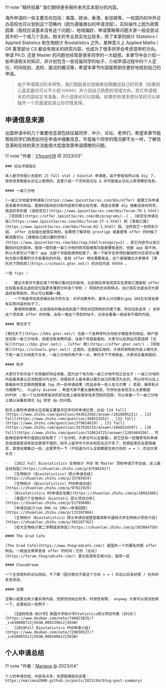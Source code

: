 !!! note "稿件招募"
    我们期待更多稿件来充实本部分的内容。

海外申请的一些主要去向包括：美国、欧洲、香港、新加坡等，一些国内的中外合办高校也可以划到这个范畴内（因为遵循类似的申请流程）。实际操作上因为政策因素（我校应该基本没有这个问题）、地域偏好、申请策略等问题大家一般会尝试其中的一个或几个去处。相关的专业其实也比较多，除了本家的统计 Statistics / Applied Statistics 和生物统计 Biostatistics 之外，某种意义上 Applied Maths / OR 甚至部分 CS 都会有相关的研究内容，也成为了很多同学会考虑混申的方向。申请 Ph.D. 还是 Master 的问题也经常是很多同学的一大疑惑。本章节中会介绍一些申请相关的知识，并计划包含一些往届同学的帖子，介绍申请过程中的个人定位、时间规划、选校、面试的概况等，希望本章节内容能帮助你更好地规划自己的申请。

> 由于申请情况的多样性，我们鼓励各位投稿者投稿概述自己的背景（如果担心盒武器也可以不介绍 hhhhh）并介绍自己熟悉的领域方向，其它申请相关的内容如文书准备、中介选择也可以投稿。如果你有很多想分享的可以单独开一个页面或目录让你尽情发挥。



## 申请信息来源

出国申请中的几个重要信息源包括往届同学、中介、论坛、老师们，希望本章节能帮助同学们熟悉如何在申请中搜集信息，毕竟每个同学的情况都不太一样，了解信息源和在线检索方法能很大程度改善申请摸瞎的问题。

!!! note "作者：[V1ncent19](https://v1ncent19.github.io/) @ 2023/03"

    ### 论坛冲浪指北

    本人是可怜弱小无助的 23 fall stat / biostat 申请者，由于想省钱所以纯 diy 了，很多信息都是从论坛上取得的，这里介绍一下怎样逛论坛 & 你可能能从论坛上获得哪些信息。

    #### 一亩三分地

    [一亩三分地留学申请版](https://www.1point3acres.com/bbs/offer) 是理工科申请信息最多的网站，里面的版块划分和内容索引都比较完善，很适合想要 diy 搜集信息的同学。我逛的多的是 [选校定位](https://www.1point3acres.com/bbs/forum-79-1.html) ，[项目库](https://offer.1point3acres.com/db/programs/--) ，[研究生申请总版](https://www.1point3acres.com/bbs/forum-27-1.html) 和 [录取汇报](https://www.1point3acres.com/bbs/forum-82-1.html) 版，当然其它一些院系介绍、 offer 比较版也是很实用的，如果想了解学校 prestige 或者是等 offer 的时候了解进展可以 [搜搜自己感兴趣的学校](https://www.1point3acres.com/bbs/tag.html?category=2) ，其它内容可以自己翻阅对应的版块。值得一提的是一亩三分地的网页版搜索功能是要氪金的，但是 app 版不用，所以大家可以下载个 app 注册个号就能使用检索了，做一下新手任务得到基础积分应该可以看到大部分需要积分才能看到的内容。各校 offer 榜也需要氪金，这个直接建议大家移步 [寄托天下院校库](https://schools.gter.net/) 的对应内容 hhhhh 。

    一些 tips :

    -   建议大家并不是在某个时候只看对应的版块，比如我后来发现其实在录取汇报版和 offer 比较版会有比选校定位版更多懂哥分析各个学校 / 项目的优劣和特点，估计其实也是会对大家选校有帮助的，所以可以都翻一翻。
    -   一个快速寻找高信噪比帖子的方法：点评论数多的，基本上讨论数$\geq 10$左右就会是有实质内容的帖子了。
    -   善用院校搜索，比如我有时候会找到某个项目对应院校的页面下面，然后拉到去年 / 前年这个项目发 offer 的时候，会有一堆这个项目的帖子，点进去看看一般会有不错的内容。

    #### 寄托天下

    [寄托天下](https://bbs.gter.net/) 也是一个各种学科方向帖子都挺多的网站，用户感觉没有一亩三分地多，但是没有收费内容，注册个号就能看到，大家可以在网站页眉选择 [论坛](https://bbs.gter.net/) ，[offer 榜](https://offer.gter.net/) ，[院校库](https://schools.gter.net/) 之类的，还是挺实用的。大体的架构和内容上寄托天下和一亩三分地差不太多，一亩三分地的用户多一点，寄托天下不用氪金，大家综合着用就好。

    #### 知乎

    大家对于知乎这个东西最好辩证地看，因为这个地方和一亩三分地不同之处在于：一亩三分地的内容基本是以交流和提问为主的，但是知乎上基本是以展示自己的情况为主的，所以你可以在上面看到中文互联网圈里最 top 的一批申请结果（而且会有一些人在凡尔赛 / 卖弱，搞得有点乌烟瘴气）， highly biased ，希望大家不要太被刷焦虑，不然你会发现怎么大家都是 HYPSM ；但一个比较啼笑皆非的好处是上面有很多陆本顶校的回答，可以改善一下一亩三分地上难以采集到清北 bg 同学 dp 的问题。
    
    知乎上面的申请相关应该最主要是对应年份的申请记录，比如 [24 fall](https://www.zhihu.com/question/443613502/answer/2818895221) , [23 fall](https://www.zhihu.com/question/360515552) , [22 fall](https://www.zhihu.com/question/379814619) , [21 fall](https://www.zhihu.com/question/357928233/answer/1668324597) , [20 fall](https://www.zhihu.com/question/318624725/answer/1265464156) ，可能再往前参考价值就比较有限了（？也许吧，大家也可以去看看）。其它还有一些懂哥写的申请总结或是就读体验也是很不错的，知乎上留学中介的水帖实在过于多了，检索起来实在是很痛苦，我曾经搜集过一些，这里罗列一下（不知道为什么全部都是生统方向的 = = ），欢迎大家补充：
    
    -   [2022 Fall Biostatistics 生物统计 PhD 和 Master 顶校申请万字总结，史上最全经验贴](https://zhuanlan.zhihu.com/p/475982417)
    -   [生物统计 (Biostatistics) 硕士申请总结](https://zhuanlan.zhihu.com/p/33785924)
    -   [生物统计 (Biostatistics) PhD申请总结](https://zhuanlan.zhihu.com/p/97922929)
    -   [Biostatistics MS申请全攻略](https://zhuanlan.zhihu.com/p/20682865)
    -   [美国六个生物统计（biostats）硕士项目分析](https://zhuanlan.zhihu.com/p/51795688)
    -   [申请总结|From XMU to CMU——申请回顾](https://zhuanlan.zhihu.com/p/133397904)
    -   [生物统计（Biostatistics）硕士申请总结暨圣路易斯华盛顿大学生物统计项目介绍](https://zhuanlan.zhihu.com/p/365287762)
    -   [密大生物统计第二学期就读体验](https://zhuanlan.zhihu.com/p/503864750)

    #### The Grad Cafe

    [The Grad Cafe](https://www.thegradcafe.com/) 是国外一个的著名的报 offer 网站，一般适合用来查发 offer 的时间；它的 [论坛](https://forum.thegradcafe.com/) 里也有很多实用讨论，值得一逛

    #### ChaseDream

    一个主攻商科的论坛网站，不了解（因为我也不是这个方向 = = ）欢迎以后有经管 / 社科的友友说说。

    #### 豆瓣

    豆瓣小组里也有少量实用内容，但感觉旧帖比较多，时效性有限， anyway 大家可以尝试检索一下，这里给出一些例子：

    -   [【选校信息-统计学】美国大学统计学Statistics硕士项目列表（2019）](https://www.douban.com/note/746823835/?_i=6306807z2j5EGW,0003390z2j5EGW)
    -   [2019Fall Biostatistics PhD申请小结](https://www.douban.com/note/729038527/?_i=6308855z2j5EGW,0003406z2j5EGW)


## 个人申请总结

!!! note "作者：[Mariana](https://mariana2000.github.io/) @ 2023/04"

    个人的申请总结，内容有点多，先把链接贴在这里：
    https://mariana2000.github.io/posts/2023/04/blog-post-summary/